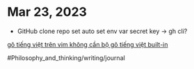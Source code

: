 # Mar 23, 2023

- GitHub clone repo set auto set env var secret key -> gh cli?

[gõ tiếng việt trên vim không cần bộ gõ tiếng việt built-in](gõ%20tiếng%20việt%20trên%20vim%20không%20cần%20bộ%20gõ%20tiếng%20việt%20built-in.md)

#Philosophy_and_thinking/writing/journal
